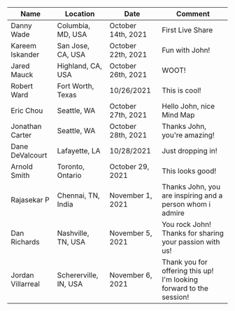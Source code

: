 | Name | Location | Date | Comment |
| ---- | -------- | ---- | ------- |
| Danny Wade | Columbia, MD, USA | October 14th, 2021 | First Live Share |
| Kareem Iskander | San Jose, CA, USA | October 22th, 2021 | Fun with John! |
| Jared Mauck | Highland, CA, USA | October 26th, 2021 | WOOT! |
| Robert Ward | Fort Worth, Texas | 10/26/2021 | This is cool! |
| Eric Chou | Seattle, WA | October 27th, 2021 | Hello John, nice Mind Map |
| Jonathan Carter | Seattle, WA | October 28th, 2021 | Thanks John, you're amazing! |
| Dane DeValcourt | Lafayette, LA | 10/28/2021 | Just dropping in! |
| Arnold Smith | Toronto, Ontario | October 29, 2021 | This looks good! |
| Rajasekar P | Chennai, TN, India | November 1, 2021 | Thanks John, you are inspiring and a person whom i admire |
| Dan Richards | Nashville, TN, USA | November 5, 2021 | You rock John! Thanks for sharing your passion with us! |
| Jordan Villarreal | Schererville, IN, USA | November 6, 2021 | Thank you for offering this up!  I'm looking forward to the session! |